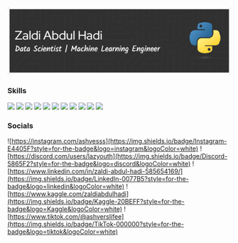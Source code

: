 ![Zaldi Abdul Hadi](./image/github-header-image.png)

### Skills

<img src="https://img.shields.io/badge/Python-FFD43B?style=for-the-badge&logo=python&logoColor=blue" /> <img src="https://img.shields.io/badge/Pandas-2C2D72?style=for-the-badge&logo=pandas&logoColor=white" /> <img src="https://img.shields.io/badge/Numpy-777BB4?style=for-the-badge&logo=numpy&logoColor=white" /> <img src="https://img.shields.io/badge/scikit_learn-F7931E?style=for-the-badge&logo=scikit-learn&logoColor=white" /> <img src="https://img.shields.io/badge/MySQL-005C84?style=for-the-badge&logo=mysql&logoColor=white" /> <img src="https://img.shields.io/badge/Flask-000000?style=for-the-badge&logo=flask&logoColor=white" /> <img src="https://img.shields.io/badge/Streamlit-FF4B4B?style=for-the-badge&logo=Streamlit&logoColor=white" /> <img src="https://img.shields.io/badge/HTML5-E34F26?style=for-the-badge&logo=html5&logoColor=white" /> <img src="https://img.shields.io/badge/CSS3-1572B6?style=for-the-badge&logo=css3&logoColor=white" /> <img src="https://img.shields.io/badge/Tailwind_CSS-38B2AC?style=for-the-badge&logo=tailwind-css&logoColor=white" /> <img src="https://img.shields.io/badge/Bootstrap-563D7C?style=for-the-badge&logo=bootstrap&logoColor=white" />

### Socials

![https://instagram.com/ashvesss](https://img.shields.io/badge/Instagram-E4405F?style=for-the-badge&logo=instagram&logoColor=white) ![https://discord.com/users/lazyouth](https://img.shields.io/badge/Discord-5865F2?style=for-the-badge&logo=discord&logoColor=white) ![https://www.linkedin.com/in/zaldi-abdul-hadi-585654169/](https://img.shields.io/badge/LinkedIn-0077B5?style=for-the-badge&logo=linkedin&logoColor=white) ![https://www.kaggle.com/zaldiabdulhadi](https://img.shields.io/badge/Kaggle-20BEFF?style=for-the-badge&logo=Kaggle&logoColor=white) ![https://www.tiktok.com/@ashverslifee](https://img.shields.io/badge/TikTok-000000?style=for-the-badge&logo=tiktok&logoColor=white)
